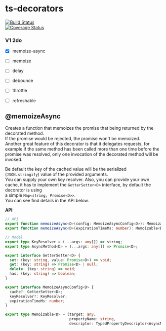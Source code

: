 
# ts-decorators  
[![Build Status](https://travis-ci.org/vlio20/ts-decorators.svg?branch=master)](https://travis-ci.org/vlio20/ts-decorators)  
[![Coverage Status](https://coveralls.io/repos/github/vlio20/ts-decorators/badge.svg?branch=master)](https://coveralls.io/repos/github/vlio20/ts-decorators/)  
  
### V1 2do  
  
- [x] memoize-async  
- [ ] memoize  
- [ ] delay  
- [ ] debounce  
- [ ] throttle  
- [ ] refreshable  
  
  
## @memoizeAsync  
Creates a function that memoizes the promise that being returned by the decorated method.  
If the promise would be rejected, the promise won't be memoized.   
Another great feature of this decorator is that it delegates requests, for example if the same method has been called more than one time before the promise was resolved, 
only one invocation of the decorated method will be invoked.  
  
Be default the key of the cached value will be the serialized (`JSON.stringify`) value of the provided arguments.   
You can supply your own key resolver.
Also, you can provide your own cache, it has to implement the `GetterSetter<D>` interface, by default the decorator is using  
a simple `Map<string, Promise<D>>`.    
You can see find details in the API below.   
  
**API**
```typescript
// API
export function memoizeAsync<D>(config: MemoizeAsyncConfig<D>): Memoizable<D>;  
export function memoizeAsync<D>(expirationTimeMs: number): Memoizable<D>;  

// Model
export type KeyResolver = (...args: any[]) => string;
export type AsyncMethod<D> = (...args: any[]) => Promise<D>;

export interface GetterSetter<D> {
  set: (key: string, value: Promise<D>) => void;
  get: (key: string) => Promise<D> | null;
  delete: (key: string) => void;
  has: (key: string) => boolean;
}

export interface MemoizeAsyncConfig<D> {
  cache?: GetterSetter<D>;
  keyResolver?: KeyResolver;
  expirationTimeMs: number;
}

export type Memoizable<D> = (target: any,
                             propertyName: string,
                             descriptor: TypedPropertyDescriptor<AsyncMethod<D>>) => TypedPropertyDescriptor<AsyncMethod<D>>;

```  
